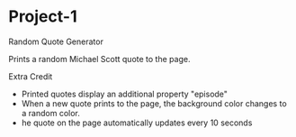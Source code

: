 # Project-1
 Random Quote Generator

Prints a random Michael Scott quote to the page. 

Extra Credit

- Printed quotes display an additional property "episode" 
- When a new quote prints to the page, the background color changes to a random color.
- he quote on the page automatically updates every 10 seconds